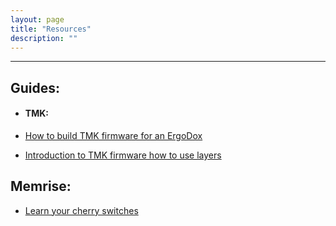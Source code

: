 ```yaml
---
layout: page
title: "Resources"
description: ""
---
```



---
## Guides:  
* #### TMK:  

 * [How to build TMK firmware for an ErgoDox]({{site-url}}/2015/03/22/ergodox/)
 * [Introduction to TMK firmware how to use layers]({{site-url}}/2015/03/30/introduction-to-the-tmk-firmware/)

## Memrise:

 * [Learn your cherry switches](http://www.memrise.com/course/591463/cherry-switches/)
